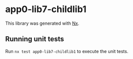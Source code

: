 # app0-lib7-childlib1

This library was generated with [Nx](https://nx.dev).

## Running unit tests

Run `nx test app0-lib7-childlib1` to execute the unit tests.
